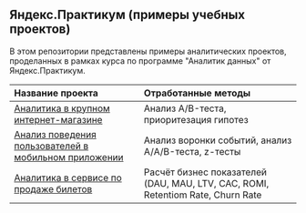 ## Яндекс.Практикум (примеры учебных проектов)

В этом репозитории представлены примеры аналитических проектов, проделанных в рамках курса по программе "Аналитик данных" от Яндекс.Практикум.

| Название проекта  | Отработанные методы |
|:----------------- |:--------------------|
| [Аналитика в крупном интернет-магазине](https://github.com/koptellov/yandex-praktikum-projects/tree/main/01_analysis_of_ab_test_results) | Анализ A/B-теста, приоритезация гипотез |
| [Анализ поведения пользователей в мобильном приложении](https://github.com/koptellov/yandex-praktikum-projects/tree/main/02_user_behavior_in_the_mobile_application) | Анализ воронки событий, анализ А/A/B-теста, z-тесты|
| [Аналитика в сервисе по продаже билетов](https://github.com/koptellov/yandex-praktikum-projects/tree/main/03_analytics_in_ticket_sales_company) | Расчёт бизнес показателей (DAU, MAU, LTV, CAC, ROMI, Retentiom Rate, Churn Rate |
